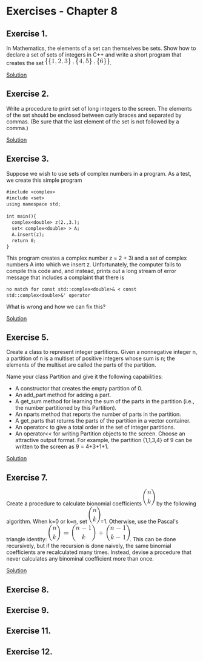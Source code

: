 # Exercises - Chapter 8


## Exercise 1.

In Mathematics, the elements of a set can themselves be sets. Show how to declare a set of sets of integers in C++ and write a short program that creates the set ![fig](C8E1/CodeCogsEqn.gif).

[Solution](C8E1/)

## Exercise 2.

Write a procedure to print set of long integers to the screen. The elements of the set should be enclosed between curly braces and separated by commas. (Be sure that the last element of the set is not followed by a comma.)

[Solution](C8E2/)

## Exercise 3.


Suppose we wish to use sets of complex numbers in a program. As a test, we create this simple program
```
#include <complex>
#include <set>
using namespace std;

int main(){
  complex<double> z(2.,3.);
  set< complex<double> > A;
  A.insert(z);
  return 0;
}
```

This program creates a complex number z = 2 + 3i  and a set of complex numbers A into which we insert z. Unfortunately, the computer fails to compile this code and, and instead, prints out a long stream of error message that includes a complaint that there is

```
no match for const std::complex<double>& < const std::complex<double>&' operator
```

What is wrong and how we can fix this?

[Solution](C8E3/)

## Exercise 5.

Create a class to represent integer partitions. Given a nonnegative integer n, a partition of n is a multiset of positive integers whose sum is n; the elements of the multiset are called the parts of the partition.

Name your class Partition and give it the following capabilities:

* A constructor that creates the empty partition of 0.
* An  add_part method for adding a part.
* A get_sum method for learning the sum of the parts in the partition (i.e., the number partitioned by this Partition).
* An nparts method that reports the number of parts in the partition.
* A get_parts that returns the parts of the partition in a vector<int> container.
* An operator< to give a total order in the set of integer partitions.
* An operator<< for writing Partition objects to the screen. Choose an attractive output format. For example, the partition {1,1,3,4} of 9 can be written to the screen as 9 = 4+3+1+1.
                  
[Solution](C8E5/)

## Exercise 7.

Create a procedure to calculate bionomial coefficients ![Fig](C8E7/bin_nk.gif) by the following algorithm. When k=0 or k=n, set ![Fig](C8E7/bin_nk.gif)=1. Otherwise, use the Pascal's triangle identity: ![Fig](C8E7/pascalrule.gif). This can be done recursively, but if the recursion is done naively, the same binomial coefficients are recalculated many times. Instead, devise a procedure that never calculates any binominal coefficient more than once.


[Solution](C8E7/)

## Exercise 8.

## Exercise 9.

## Exercise 11.

## Exercise 12.
 
